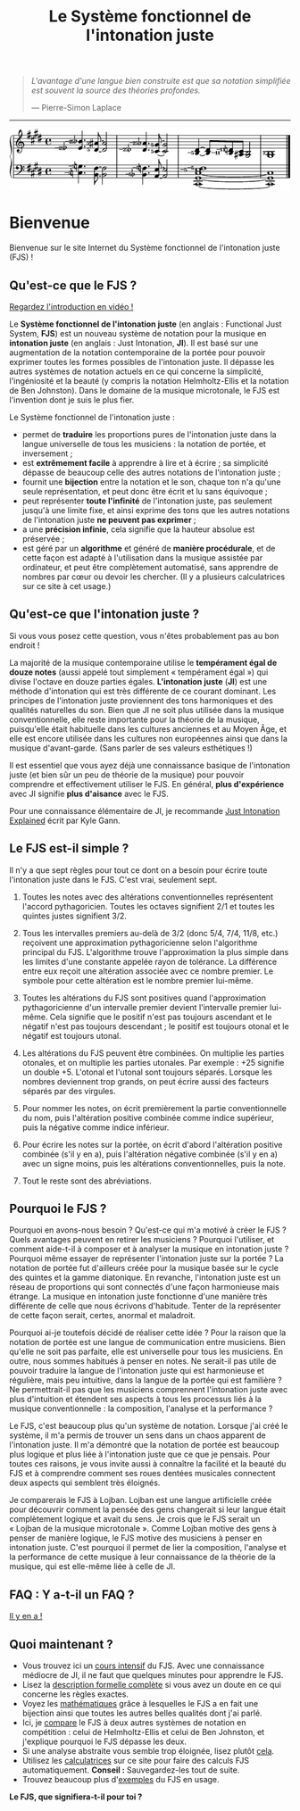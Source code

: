 ﻿---
title: Le Système fonctionnel de l'intonation juste
---

> *L'avantage d'une langue bien construite est que sa notation simplifiée est souvent la source des théories profondes.*
>
> — Pierre-Simon Laplace

---

<img src="../assets/impression.png" alt="Voici le FJS !">

# Bienvenue

Bienvenue sur le site Internet du Système fonctionnel de l'intonation juste (FJS) !

## Qu'est-ce que le FJS ?

[Regardez l'introduction en vidéo !](https://youtu.be/38I3cylJlW4)

Le **Système fonctionnel de l'intonation juste** (en anglais : Functional Just System, **FJS**) est un nouveau système de notation pour la musique en **intonation juste** (en anglais : Just Intonation, **JI**). Il est basé sur une augmentation de la notation contemporaine de la portée pour pouvoir exprimer toutes les formes possibles de l'intonation juste. Il dépasse les autres systèmes de notation actuels en ce qui concerne la simplicité, l'ingéniosité et la beauté (y compris la notation Helmholtz-Ellis et la notation de Ben Johnston). Dans le domaine de la musique microtonale, le FJS est l'invention dont je suis le plus fier.

Le Système fonctionnel de l'intonation juste :

- permet de **traduire** les proportions pures de l'intonation juste dans la langue universelle de tous les musiciens : la notation de portée, et inversement ;
- est **extrêmement facile** à apprendre à lire et à écrire ; sa simplicité dépasse de beaucoup celle des autres notations de l'intonation juste ;
- fournit une **bijection** entre la notation et le son, chaque ton n'a qu'une seule représentation, et peut donc être écrit et lu sans équivoque ;
- peut représenter **toute l'infinité** de l'intonation juste, pas seulement jusqu'à une limite fixe, et ainsi exprime des tons que les autres notations de l'intonation juste **ne peuvent pas exprimer** ;
- a une **précision infinie**, cela signifie que la hauteur absolue est préservée ;
- est géré par un **algorithme** et généré de **manière procédurale**, et de cette façon est adapté à l'utilisation dans la musique assistée par ordinateur, et peut être complètement automatisé, sans apprendre de nombres par cœur ou devoir les chercher. (Il y a plusieurs calculatrices sur ce site à cet usage.)

## Qu'est-ce que l'intonation juste ?

Si vous vous posez cette question, vous n'êtes probablement pas au bon endroit !

La majorité de la musique contemporaine utilise le **tempérament égal de douze notes** (aussi appelé tout simplement « tempérament égal ») qui divise l'octave en douze parties égales. **L'intonation juste** (**JI**) est une méthode d'intonation qui est très différente de ce courant dominant. Les principes de l'intonation juste proviennent des tons harmoniques et des qualités naturelles du son. Bien que JI ne soit plus utilisée dans la musique conventionnelle, elle reste importante pour la théorie de la musique, puisqu'elle était habituelle dans les cultures anciennes et au Moyen Âge, et elle est encore utilisée dans les cultures non européennes ainsi que dans la musique d'avant-garde. (Sans parler de ses valeurs esthétiques !)

Il est essentiel que vous ayez déjà une connaissance basique de l'intonation juste (et bien sûr un peu de théorie de la musique) pour pouvoir comprendre et effectivement utiliser le FJS. En général, **plus d'expérience** avec JI signifie **plus d'aisance** avec le FJS.

Pour une connaissance élémentaire de JI, je recommande [Just Intonation Explained](https://www.kylegann.com/tuning.html) écrit par Kyle Gann.

## Le FJS est-il simple ?

Il n'y a que sept règles pour tout ce dont on a besoin pour écrire toute l'intonation juste dans le FJS. C'est vrai, seulement sept.

1. Toutes les notes avec des altérations conventionnelles représentent l'accord pythagoricien. Toutes les octaves signifient 2/1 et toutes les quintes justes signifient 3/2.

2. Tous les intervalles premiers au-delà de 3/2 (donc 5/4, 7/4, 11/8, etc.) reçoivent une approximation pythagoricienne selon l'algorithme principal du FJS. L'algorithme trouve l'approximation la plus simple dans les limites d'une constante appelée rayon de tolérance. La différence entre eux reçoit une altération associée avec ce nombre premier. Le symbole pour cette altération est le nombre premier lui-même.

3. Toutes les altérations du FJS sont positives quand l'approximation pythagoricienne d'un intervalle premier devient l'intervalle premier lui-même. Cela signifie que le positif n'est pas toujours ascendant et le négatif n'est pas toujours descendant ; le positif est toujours otonal et le négatif est toujours utonal.

4. Les altérations du FJS peuvent être combinées. On multiplie les parties otonales, et on multiplie les parties utonales. Par exemple : +25 signifie un double +5. L'otonal et l'utonal sont toujours séparés. Lorsque les nombres deviennent trop grands, on peut écrire aussi des facteurs séparés par des virgules.

5. Pour nommer les notes, on écrit premièrement la partie conventionnelle du nom, puis l'altération positive combinée comme indice supérieur, puis la négative comme indice inférieur.

6. Pour écrire les notes sur la portée, on écrit d'abord l'altération positive combinée (s'il y en a), puis l'altération négative combinée (s'il y en a) avec un signe moins, puis les altérations conventionnelles, puis la note.

7. Tout le reste sont des abréviations.

## Pourquoi le FJS ?

Pourquoi en avons-nous besoin ? Qu'est-ce qui m'a motivé à créer le FJS ? Quels avantages peuvent en retirer les musiciens ? Pourquoi l'utiliser, et comment aide-t-il à composer et à analyser la musique en intonation juste ? Pourquoi même essayer de représenter l'intonation juste sur la portée ? La notation de portée fut d'ailleurs créée pour la musique basée sur le cycle des quintes et la gamme diatonique. En revanche, l'intonation juste est un réseau de proportions qui sont connectés d'une façon harmonieuse mais étrange. La musique en intonation juste fonctionne d'une manière très différente de celle que nous écrivons d'habitude. Tenter de la représenter de cette façon serait, certes, anormal et maladroit.

Pourquoi ai-je toutefois décidé de réaliser cette idée ? Pour la raison que la notation de portée est une langue de communication entre musiciens. Bien qu'elle ne soit pas parfaite, elle est universelle pour tous les musiciens. En outre, nous sommes habitués à penser en notes. Ne serait-il pas utile de pouvoir traduire la langue de l'intonation juste qui est harmonieuse et régulière, mais peu intuitive, dans la langue de la portée qui est familière ? Ne permettrait-il pas que les musiciens comprennent l'intonation juste avec plus d'intuition et étendent ses aspects à tous les processus liés à la musique conventionnelle : la composition, l'analyse et la performance ?

Le FJS, c'est beaucoup plus qu'un système de notation. Lorsque j'ai créé le système, il m'a permis de trouver un sens dans un chaos apparent de l'intonation juste. Il m'a démontré que la notation de portée est beaucoup plus logique et plus liée à l'intonation juste que ce que je pensais. Pour toutes ces raisons, je vous invite aussi à connaître la facilité et la beauté du FJS et à comprendre comment ses roues dentées musicales connectent deux aspects qui semblent très éloignés.

Je comparerais le FJS à Lojban. Lojban est une langue artificielle créée pour découvrir comment la pensée des gens changerait si leur langue était complètement logique et avait du sens. Je crois que le FJS serait un « Lojban de la musique microtonale ». Comme Lojban motive des gens à penser de manière logique, le FJS motive des musiciens à penser en intonation juste. C'est pourquoi il permet de lier la composition, l'analyse et la performance de cette musique à leur connaissance de la théorie de la musique, qui est elle-même liée à celle de JI.

## FAQ : Y a-t-il un FAQ ?

[Il y en a !](faq.html)

## Quoi maintenant ?

- Vous trouvez ici un [cours intensif](crash.html) du FJS. Avec une connaissance médiocre de JI, il ne faut que quelques minutes pour apprendre le FJS.
- Lisez la [description formelle complète](rules.html) si vous avez un doute en ce qui concerne les règles exactes.
- Voyez les [mathématiques](math.html) grâce à lesquelles le FJS a en fait une bijection ainsi que toutes les autres belles qualités dont j'ai parlé.
- Ici, je [compare](compare.html) le FJS à deux autres systèmes de notation en compétition : celui de Helmholtz-Ellis et celui de Ben Johnston, et j'explique pourquoi le FJS dépasse les deux.
- Si une analyse abstraite vous semble trop éloignée, lisez plutôt [cela](dream.html).
- Utilisez les [calculatrices](calc.html) sur ce site pour faire des calculs FJS automatiquement. **Conseil :** Sauvegardez-les tout de suite.
- Trouvez beaucoup plus d'[exemples](examples.html) du FJS en usage.

**Le FJS, que signifiera-t-il pour toi ?**
